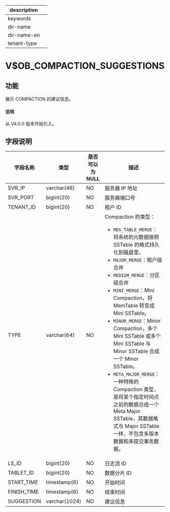 |description||
|---|---|
|keywords||
|dir-name||
|dir-name-en||
|tenant-type||

# V$OB_COMPACTION_SUGGESTIONS

## 功能

展示 COMPACTION 的建议信息。

<main id="notice" type='explain'>
  <h4>说明</h4>
  <p>从 V4.0.0 版本开始引入。</p>
</main>

## 字段说明

|    字段名称     |      类型       | 是否可以为 NULL |                                            描述                                            |
|-------------|---------------|------------|--------|
| SVR_IP      | varchar(46)   | NO         | 服务器 IP 地址                                                                                |
| SVR_PORT    | bigint(20)    | NO         | 服务器端口号|
| TENANT_ID   | bigint(20)    | NO         | 租户 ID |
| TYPE        | varchar(64)   | NO         | Compaction 的类型：<ul><li>`MDS_TABLE_MERGE`：将系统的元数据按照 SSTable 的格式持久化到磁盘里。</li> <li>`MAJOR_MERGE`：租户级合并</li> <li>`MEDIUM_MERGE`：分区级合并</li> <li>`MINI_MERGE`：Mini Compaction，将 MemTable 转变成 Mini SSTable。</li> <li>`MINOR_MERGE`：Minor Compaction，多个 Mini SSTable 或多个 Mini SSTable 与 Minor SSTable 合成一个 Minor SSTable。</li> <li>`META_MAJOR_MERGE`：一种特殊的 Compaction 类型，是将某个指定时间点之前的数据合成一个 Meta Major SSTable，其数据格式与 Major SSTable 一样，不包含多版本数据和未提交事务数据。</li></ul>   |
| LS_ID       | bigint(20)    | NO         | 日志流 ID|
| TABLET_ID   | bigint(20)    | NO         | 数据分片 ID                                                                                  |
| START_TIME  | timestamp(6)  | NO         | 开始时间  |
| FINISH_TIME | timestamp(6)  | NO         | 结束时间  |
| SUGGESTION  | varchar(1024) | NO         | 建议信息  |
